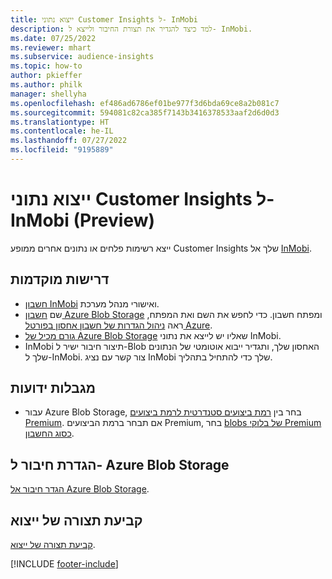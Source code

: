 ```yaml
---
title: ייצוא נתוני Customer Insights ל- InMobi
description: למד כיצד להגדיר את תצורת החיבור ולייצא ל- InMobi.
ms.date: 07/25/2022
ms.reviewer: mhart
ms.subservice: audience-insights
ms.topic: how-to
author: pkieffer
ms.author: philk
manager: shellyha
ms.openlocfilehash: ef486ad6786ef01be977f3d6bda69ce8a2b081c7
ms.sourcegitcommit: 594081c82ca385f7143b3416378533aaf2d6d0d3
ms.translationtype: HT
ms.contentlocale: he-IL
ms.lasthandoff: 07/27/2022
ms.locfileid: "9195889"
---
```

# <a name="export-customer-insights-data-to-inmobi-preview"></a>ייצוא נתוני Customer Insights ל- InMobi ‏(Preview)

ייצא רשימות פלחים או נתונים אחרים ממופע Customer Insights שלך אל [InMobi](https://www.inmobi.com/).

## <a name="prerequisites"></a>‏‫דרישות מוקדמות‬

- [חשבון InMobi](https://www.inmobi.com/) ואישורי מנהל מערכת.
- שם [חשבון Azure Blob Storage](/azure/storage/blobs/create-data-lake-storage-account) ומפתח חשבון. כדי לחפש את השם ואת המפתח, ראה [ניהול הגדרות של חשבון אחסון בפורטל Azure](/azure/storage/common/storage-account-manage).
- [גורם מכיל של Azure Blob Storage](/azure/storage/blobs/storage-quickstart-blobs-portal#create-a-container) שאליו יש לייצא את נתוני InMobi.
- InMobi תיצור חיבור ישיר ל-Blob האחסון שלך, ותגדיר ייבוא אוטומטי של הנתונים שלך ל-InMobi. צור קשר עם נציג InMobi שלך כדי להתחיל בתהליך.

## <a name="known-limitations"></a>‏‫מגבלות ידועות‬

- עבור Azure Blob Storage, בחר בין [רמת ביצועים סטנדרטית לרמת ביצועים Premium](/azure/storage/blobs/storage-blob-performance-tiers). אם תבחר ברמת הביצועים Premium, בחר [blobs של בלוקי Premium כסוג החשבון](/azure/storage/common/storage-account-overview#types-of-storage-accounts).

## <a name="set-up-connection-to-azure-blob-storage"></a>הגדרת חיבור ל- Azure Blob Storage

[הגדר חיבור אל Azure Blob Storage](export-azure-blob-storage.md).

## <a name="configure-an-export"></a>קביעת תצורה של ייצוא

[קביעת תצורה של ייצוא](export-azure-blob-storage.md#configure-an-export).

[!INCLUDE [footer-include](includes/footer-banner.md)]
